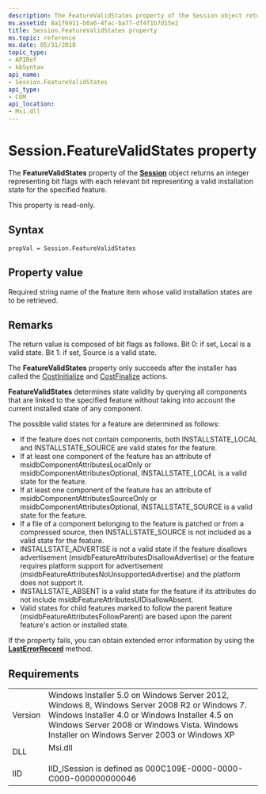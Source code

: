 ```yaml
---
description: The FeatureValidStates property of the Session object returns an integer representing bit flags with each relevant bit representing a valid installation state for the specified feature.
ms.assetid: 8a1f6911-b0a6-4fac-ba77-df4f1b7d15e2
title: Session.FeatureValidStates property
ms.topic: reference
ms.date: 05/31/2018
topic_type: 
- APIRef
- kbSyntax
api_name: 
- Session.FeatureValidStates
api_type: 
- COM
api_location: 
- Msi.dll
---
```


# Session.FeatureValidStates property

The **FeatureValidStates** property of the [**Session**](session-object.md) object returns an integer representing bit flags with each relevant bit representing a valid installation state for the specified feature.

This property is read-only.

## Syntax


```JScript
propVal = Session.FeatureValidStates
```



## Property value

Required string name of the feature item whose valid installation states are to be retrieved.

## Remarks

The return value is composed of bit flags as follows. Bit 0: if set, Local is a valid state. Bit 1: if set, Source is a valid state.

The **FeatureValidStates** property only succeeds after the installer has called the [CostInitialize](costinitialize-action.md) and [CostFinalize](costfinalize-action.md) actions.

**FeatureValidStates** determines state validity by querying all components that are linked to the specified feature without taking into account the current installed state of any component.

The possible valid states for a feature are determined as follows:

-   If the feature does not contain components, both INSTALLSTATE\_LOCAL and INSTALLSTATE\_SOURCE are valid states for the feature.
-   If at least one component of the feature has an attribute of msidbComponentAttributesLocalOnly or msidbComponentAttributesOptional, INSTALLSTATE\_LOCAL is a valid state for the feature.
-   If at least one component of the feature has an attribute of msidbComponentAttributesSourceOnly or msidbComponentAttributesOptional, INSTALLSTATE\_SOURCE is a valid state for the feature.
-   If a file of a component belonging to the feature is patched or from a compressed source, then INSTALLSTATE\_SOURCE is not included as a valid state for the feature.
-   INSTALLSTATE\_ADVERTISE is not a valid state if the feature disallows advertisement (msidbFeatureAttributesDisallowAdvertise) or the feature requires platform support for advertisement (msidbFeatureAttributesNoUnsupportedAdvertise) and the platform does not support it.
-   INSTALLSTATE\_ABSENT is a valid state for the feature if its attributes do not include msidbFeatureAttributesUIDisallowAbsent.
-   Valid states for child features marked to follow the parent feature (msidbFeatureAttributesFollowParent) are based upon the parent feature's action or installed state.

If the property fails, you can obtain extended error information by using the [**LastErrorRecord**](installer-lasterrorrecord.md) method.

## Requirements



|                    |                                                                                                                                                                                                                                                         |
|--------------------|---------------------------------------------------------------------------------------------------------------------------------------------------------------------------------------------------------------------------------------------------------|
| Version<br/> | Windows Installer 5.0 on Windows Server 2012, Windows 8, Windows Server 2008 R2 or Windows 7. Windows Installer 4.0 or Windows Installer 4.5 on Windows Server 2008 or Windows Vista. Windows Installer on Windows Server 2003 or Windows XP<br/> |
| DLL<br/>     | <dl> <dt>Msi.dll</dt> </dl>                                                                                                                                                                      |
| IID<br/>     | IID\_ISession is defined as 000C109E-0000-0000-C000-000000000046<br/>                                                                                                                                                                             |



 

 




